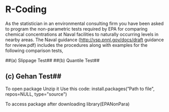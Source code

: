 # R-Coding
As the statistician in an environmental consulting firm you have been asked to program
the non-parametric tests required by EPA for comparing chemical concentrations at Naval facilities to naturally occurring levels in nearby areas.
The Naval guidance (http://vsp.pnnl.gov/docs/draft guidance for review.pdf) includes the procedures along with examples for the following comparison tests,

##(a) Slippage Test##
##(b) Quantile Test##
## (c) Gehan Test##

To open package
Unzip it
Use this code: install.packages(”Path to file", repos=NULL, type="source")

To access package after downloading
library(EPANonPara)




